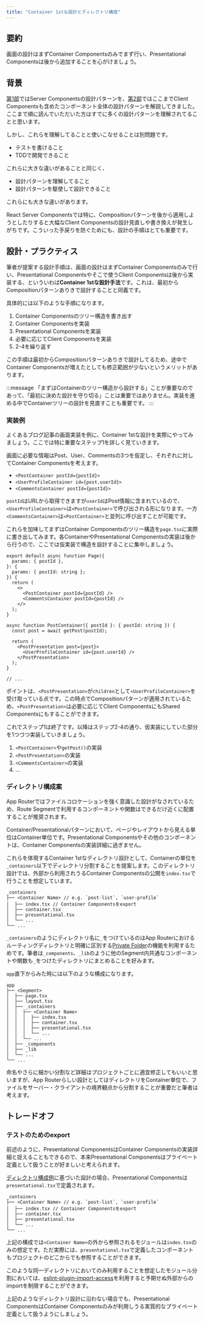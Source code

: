 ```yaml
---
title: "Container 1stな設計とディレクトリ構成"
---
```


## 要約

画面の設計はまずContainer Componentsのみでまず行い、Presentational Componentsは後から追加することを心がけましょう。

## 背景

[第1部](part_1)ではServer Componentsの設計パターンを、[第2部](part_2)ではここまでClient Componentsも含めたコンポーネント全体の設計パターンを解説してきました。ここまで順に読んでいただいた方はすでに多くの設計パターンを理解されてることと思います。

しかし、これらを理解してることと使いこなせることは別問題です。

- テストを書けること
- TDDで開発できること

これらに大きな違いがあることと同じく、

- 設計パターンを理解してること
- 設計パターンを駆使して設計できること

これらにも大きな違いがあります。

React Server Componentsでは特に、Compositionパターンを後から適用しようとしたりすると大幅なClient Componentsの設計見直しや書き換えが発生しがちです。こういった手戻りを防ぐためにも、設計の手順はとても重要です。

## 設計・プラクティス

筆者が提案する設計手順は、画面の設計はまずContainer Componentsのみで行い、Presentational Componentsやそこで使うClient Componentsは後から実装する、といういわば**Container 1stな設計手法**です。これは、最初からCompositionパターンありきで設計することと同義です。

具体的には以下のような手順になります。

1. Container Componentsのツリー構造を書き出す
2. Container Componentsを実装
3. Presentational Componentsを実装
4. 必要に応じてClient Componentsを実装
5. 2-4を繰り返す

この手順は最初からCompositionパターンありきで設計してるため、途中でContainer Componentsが増えたとしても修正範囲が少ないというメリットがあります。

:::message
「まずはContainerのツリー構造から設計する」ことが重要なのであって、「最初に決めた設計を守り切る」ことは重要ではありません。実装を進める中でContainerツリーの設計を見直すことも重要です。
:::

### 実装例

よくあるブログ記事の画面実装を例に、Container 1stな設計を実際にやってみましょう。ここでは特に重要なステップ1を詳しく見ていきます。

画面に必要な情報はPost、User、Commentsの3つを仮定し、それぞれに対してContainer Componentsを考えます。

- `<PostContainer postId={postId}>`
- `<UserProfileContainer id={post.userId}>`
- `<CommentsContainer postId={postId}>`

`postId`はURLから取得できますが`userId`はPost情報に含まれているので、`<UserProfileContainer>`は`<PostContainer>`で呼び出される形になります。一方`<CommentsContainer>`は`<PostContainer>`と並列に呼び出すことが可能です。

これらを加味してまずはContainer Componentsのツリー構造を`page.tsx`に実際に書き出してみます。各ContainerやPresentational Componentsの実装は後から行うので、ここでは仮実装で構造を設計することに集中しましょう。

```tsx
export default async function Page({
  params: { postId },
}: {
  params: { postId: string };
}) {
  return (
    <>
      <PostContainer postId={postId} />
      <CommentsContainer postId={postId} />
    </>
  );
}

async function PostContainer({ postId }: { postId: string }) {
  const post = await getPost(postId);

  return (
    <PostPresentation post={post}>
      <UserProfileContainer id={post.userId} />
    </PostPresentation>
  );
}

// ...
```

ポイントは、`<PostPresentation>`が`children`として`<UserProfileContainer>`を受け取っている点です。この時点でCompositionパターンが適用されているため、`<PostPresentation>`は必要に応じてClient ComponentsにもShared Componentsにもすることができます。

これでステップ1は終了です。以降はステップ2-4の通り、仮実装にしていた部分を1つづつ実装していきましょう。

1. `<PostContainer>`や`getPost()`の実装
2. `<PostPresentation>`の実装
3. `<CommentsContainer>`の実装
4. ...

### ディレクトリ構成案

App Routerではファイルコロケーションを強く意識した設計がなされているため、Route Segmentで利用するコンポーネントや関数はできるだけ近くに配置することが推奨されます。

Container/Presentationalパターンにおいて、ページやレイアウトから見える単位はContainer単位です。Presentational Componentsやその他のコンポーネントは、Container Componentsの実装詳細に過ぎません。

これらを体現するContainer 1stなディレクトリ設計として、Containerの単位を`_containers`以下でディレクトリ分割することを提案します。このディレクトリ設計では、外部から利用されうるContainer Componentsの公開を`index.tsx`で行うことを想定しています。

```
_containers
├── <Container Name> // e.g. `post-list`, `user-profile`
│  ├── index.tsx // Container Componentsをexport
│  ├── container.tsx
│  ├── presentational.tsx
│  └── ...
└── ...
```

`_containers`のようにディレクトリ名に`_`をつけているのはApp Routerにおけるルーティングディレクトリと明確に区別する[Private Folder](https://nextjs.org/docs/app/building-your-application/routing/colocation#private-folders)の機能を利用するためです。筆者は`_components`、`_lib`のように他のSegment内共通なコンポーネントや関数も`_`をつけたディレクトリにまとめることを好みます。

`app`直下からみた時には以下のような構成になります。

```
app
├── <Segment>
│  ├── page.tsx
│  ├── layout.tsx
│  ├── _containers
│  │  ├── <Container Name>
│  │  │  ├── index.tsx
│  │  │  ├── container.tsx
│  │  │  ├── presentational.tsx
│  │  │  └── ...
│  │  └── ...
│  ├── _components
│  ├── _lib
│  └── ...
└── ...
```

命名やさらに細かい分割など詳細はプロジェクトごとに適宜修正してもいいと思いますが、App Routerらしい設計としてはディレクトリをContainer単位で、ファイルをサーバー・クライアントの境界観点から分割することが重要だと筆者は考えます。

## トレードオフ

### テストのためのexport

前述のように、Presentational ComponentsはContainer Componentsの実装詳細と捉えることもできるので、本来Presentational Componentsはプライベート定義として扱うことが好ましいと考えられます。

[ディレクトリ構成例](#ディレクトリ構成例)に基づいた設計の場合、Presentational Componentsは`presentational.tsx`で定義されます。

```
_containers
├── <Container Name> // e.g. `post-list`, `user-profile`
│  ├── index.tsx // Container Componentsをexport
│  ├── container.tsx
│  ├── presentational.tsx
│  └── ...
└── ...
```

上記の構成では`<Container Name>`の外から参照されるモジュールは`index.tsx`のみの想定です。ただ実際には、`presentational.tsx`で定義したコンポーネントもプロジェクトのどこからでも参照することができます。

このような同一ディレクトリにおいてのみ利用することを想定したモジュール分割においては、[eslint-plugin-import-access](https://github.com/uhyo/eslint-plugin-import-access)を利用すると予期せぬ外部からのimportを制限することができます。

上記のようなディレクトリ設計に沿わない場合でも、Presentational ComponentsはContainer Componentsのみが利用しうる実質的なプライベート定義として扱うようにしましょう。
